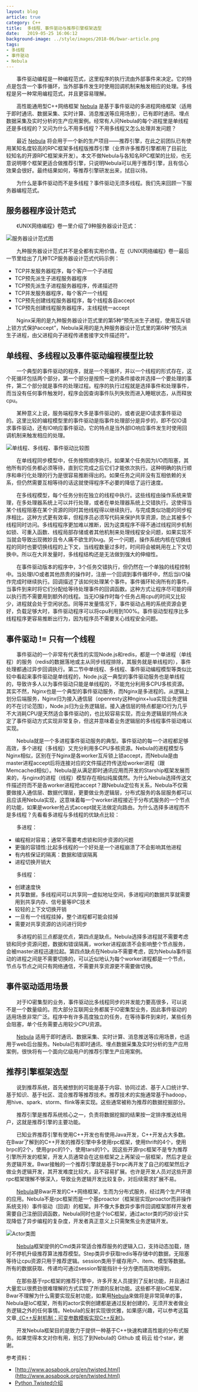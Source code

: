 ```yaml
---
layout: blog
article: true
category: C++
title:  多线程、事件驱动与推荐引擎框架选型
date:   2019-05-25 16:06:12
background-image: ../style/images/2018-06/bwar-article.png
tags:
- 多线程
- 事件驱动
- Nebula
---
```


&emsp;&emsp;事件驱动编程是一种编程范式，这里程序的执行流由外部事件来决定。它的特点是包含一个事件循环，当外部事件发生时使用回调机制来触发相应的处理。多线程是另一种常用编程范式，并且更容易理解。

&emsp;&emsp;高性能通用型C++网络框架 [Nebula](https://www.oschina.net/p/NebulaBootstrap) 是基于事件驱动的多进程网络框架（适用于即时通讯、数据采集、实时计算、消息推送等应用场景），已有即时通讯、埋点数据采集及实时分析的生产应用案例。经常有人问Nebula的每个进程里是单线程还是多线程的？又问为什么不用多线程？不用多线程又怎么处理并发问题？

&emsp;&emsp;最近 [Nebula](https://github.com/Bwar/Nebula) 将会用于一个新的生产项目——推荐引擎，在此之前团队已有使用某知名度较高的RPC框架多线程版推荐引擎（业界许多推荐引擎都用了目前比较知名的开源RPC框架来开发）。本文不做Nebula与各知名RPC框架的比较，也无意说明哪个框架更适合做推荐引擎，只说明Nebula可以用于推荐引擎，且有信心效果会很好。最终结果如何，等推荐引擎研发出来，拭目以待。

&emsp;&emsp;为什么是事件驱动而不是多线程？事件驱动无须多线程。我们先来回顾一下服务器编程范式。

## 服务器程序设计范式

&emsp;&emsp;《UNIX网络编程》卷一里介绍了9种服务器设计范式：

![服务器设计范式图](https://oscimg.oschina.net/oscnet/dad5e9877ec4a9bb1f9ac69bb1029297da7.jpg)

&emsp;&emsp;九种服务器设计范式并不是全都有实用价值，在《UNIX网络编程》卷一最后一节里给出了几种TCP服务器设计范式代码示例：

* TCP并发服务器程序，每个客户一个子进程
* TCP预先派生子进程服务器程序
* TCP预先派生子进程服务器程序，传递描述符
* TCP并发服务器程序，每个客户一个线程
* TCP预先创建线程服务器程序，每个线程各自accept
* TCP预先创建线程服务器程序，主线程统一accept

&emsp;&emsp;Nginx采用的是九种服务器设计范式里的第5种“预先派生子进程，使用互斥锁上锁方式保护accept”，Nebula采用的是九种服务器设计范式里的第6种“预先派生子进程，由父进程向子进程传递套接字文件描述符”。

## 单线程、多线程以及事件驱动编程模型比较

&emsp;&emsp;一个典型的事件驱动的程序，就是一个死循环，并以一个线程的形式存在，这个死循环包括两个部分，第一个部分是按照一定的条件接收并选择一个要处理的事件，第二个部分就是事件的处理过程。程序的执行过程就是选择事件和处理事件，而当没有任何事件触发时，程序会因查询事件队列失败而进入睡眠状态，从而释放cpu。

&emsp;&emsp;某种意义上说，服务端程序大多是事件驱动的，或者说是IO请求事件驱动的。这里比较的编程模型里的事件驱动是指事件处理部分是异步的，即不仅IO请求事件驱动，还有IO响应事件驱动，它的特点是当外部IO响应事件发生时使用回调机制来触发相应的处理。

![单线程、多线程、事件驱动比较图](https://oscimg.oschina.net/oscnet/6a7c3e27b14a9d857fe2a24f717ed63e538.jpg)

&emsp;&emsp;在单线程同步模型中，任务按照顺序执行。如果某个任务因为I/O而阻塞，其他所有的任务都必须等待，直到它完成之后它们才能依次执行。这种明确的执行顺序和串行化处理的行为是很容易推断得出的。如果任务之间并没有互相依赖的关系，但仍然需要互相等待的话这就使得程序不必要的降低了运行速度。

&emsp;&emsp;在多线程模型，每个任务分别在独立的线程中执行。这些线程由操作系统来管理，在多处理器系统上可以并行处理，或者在单处理器系统上交错执行。这使得当某个线程阻塞在某个资源的同时其他线程得以继续执行。与完成类似功能的同步程序相比，这种方式更有效率，但程序员必须写代码来保护共享资源，防止其被多个线程同时访问。多线程程序更加难以推断，因为这类程序不得不通过线程同步机制如锁、可重入函数、线程局部存储或者其他机制来处理线程安全问题，如果实现不当就会导致出现微妙且令人痛不欲生的bug。另一个问题，操作系统内核在切换线程的同时也要切换线程的上下文，当线程数量过多时，时间将会被耗用在上下文切换中。所以在大并发量时，多线程结构还是无法做到强大的伸缩性。

&emsp;&emsp;在事件驱动版本的程序中，3个任务交错执行，但仍然在一个单独的线程控制中。当处理I/O或者其他昂贵的操作时，注册一个回调到事件循环中，然后当I/O操作完成时继续执行。回调描述了该如何处理某个事件。事件循环轮询所有的事件，当事件到来时将它们分配给等待处理事件的回调函数。这种方式让程序尽可能的得以执行而不需要用到额外的线程。当无IO操作时每个任务占用cpu的时间又比较少，进程就会处于空闲状态。同等并发量情况下，事件驱动占用的系统资源会更好，负载足够大时，事件驱动程序可以将cpu利用到100%。事件驱动型程序比多线程程序更容易推断出行为，因为程序员不需要关心线程安全问题。


## 事件驱动 != 只有一个线程

&emsp;&emsp;事件驱动的一个非常有代表性的实现Node.js和redis，都是一个单进程（单线程）的服务（redis的数据落地或主从同步线程排除，其服务就是单线程的），事件处理都通过异步回调执行。第二节中单线程、多线程、事件驱动编程模型等类似比较中看起来事件驱动是单线程的，Node.js这一典型的事件驱动服务也是单线程的，导致许多人以为事件驱动只能是单线程的，不能充分利用多CPU多核资源。其实不然，Nginx也是一个典型的事件驱动服务，而Nginx是多进程的。从逻辑上划分后端服务，Nginx归为接入通信层（openresty这种nginx+lua实现业务逻辑的不在讨论范围），Node.js归为业务逻辑层。接入通信层的特点都是IO行为几乎不大消耗CPU是天然适合事件驱动的，也比较容易实现，而业务逻辑层的特点决定了事件驱动方式实现非常复杂，但这并意味着业务逻辑层的多线程事件驱动难以实现。

&emsp;&emsp;Nebula就是一个多进程事件驱动服务的典型。事件驱动的每一个进程都足够高效，多个进程（多线程）又充分利用多CPU多核资源。Nebula的进程模型与Nginx相似，区别在于Nginx是各worker互斥锁上锁accept，而Nebula是由master进程accept后将连接对应的文件描述符传送给worker进程（跟Memcached相似）。Nebula是从满足即时通讯应用而开发的Starship框架发展而来的，与nginx的进程（线程）模型存在相似纯属偶然。为什么Nebula选择传送文件描述符而不是各worker进程抢accept？跟Nebula定位有关系，Nebula不仅需要做接入通信层、数据代理层，更要做业务逻辑层，分布式服务的各层服务都可以且应该用Nebula实现，这意味着每一个worker进程接近于分布式服务的一个节点的功能，如果是worker抢占式accept就无法做定向路由。为什么选择多进程而不是多线程？先看看多进程与多线程的优缺点比较：

&emsp;&emsp;多进程：
+ 编程相对容易；通常不需要考虑锁和同步资源的问题
+ 更强的容错性:比起多线程的一个好处是一个进程崩溃了不会影响其他进程
+ 有内核保证的隔离：数据和错误隔离
+ 进程切换开销大

&emsp;&emsp;多线程：
+ 创建速度快
+ 共享数据，多线程间可以共享同一虚拟地址空间，多进程间的数据共享就需要用到共享内存、信号量等IPC技术
+ 较轻的上下文切换开销
+ 一旦有一个线程挂掉，整个进程都可能会挂掉
+ 需要对共享资源的访问进行同步

&emsp;&emsp;多进程的前三点都是优点，第四点是缺点。Nebula选择多进程就不需要考虑锁和同步资源问题，数据和错误隔离，worker进程崩溃不会影响整个节点服务，会被master进程迅速拉起。第四点缺点在Nebula不需要考虑，因为Nebula事件驱动的进程之间是不需要切换的，可以近似地认为每个worker进程都是一个节点，节点与节点之间只有网络通信，不需要共享资源更不需要做切换。

## 事件驱动适用场景

&emsp;&emsp;对于IO密集型的业务，事件驱动比多线程同步的并发能力要高很多，可以说不是一个数量级的。而大部分互联网业务都属于IO密集型业务，因此事件驱动的适用场景非常广泛。程序中有许多高度独立的任务，在等待事件到来时，某些任务会阻塞，单个任务需要占用较少CPU资源。

&emsp;&emsp;[Nebula](https://github.com/Bwar/Nebula) 适用于即时通讯、数据采集、实时计算、消息推送等应用场景，也适用于web后台服务。Nebula已有即时通讯、埋点数据采集及实时分析的生产应用案例，很快将有一个面向亿级用户的推荐引擎生产应用案例。

## 推荐引擎框架选型

&emsp;&emsp;说到推荐系统，首先被想到的可能是基于内容、协同过滤、基于人口统计学、基于知识、基于社区、混合推荐等推荐技术。推荐技术的实施通常基于hadoop，用hive、spark、storm、flink等来实现。这些通常被称为推荐的数据挖掘部分。

&emsp;&emsp;推荐引擎是推荐系统核心之一，负责将数据挖掘的结果按一定排序推送给用户，这就是推荐引擎的主要功能。

&emsp;&emsp;已知业界推荐引擎有使用C++开发也有使用Java开发，C++开发占大多数。在Bwar了解到的C++开发的推荐引擎中多使用rpc框架，使用thrift的4个，使用brpc的2个，使用grpc的1个，使用tars的1个。因这些开源rpc框架不是专为推荐引擎所开发的框架，开发人员通常会在这些框架之上再架设一层框架，然后才是业务逻辑开发。Bwar接触的一个推荐引擎就是基于brpc再开发了自己的框架然后才做业务逻辑开发，其开发难度比较大，且不容易扩展。也许是开发人员对这些开源rpc框架理解不够深入，导致业务逻辑开发比较复杂，对后续需求扩展不易。

&emsp;&emsp;[Nebula](https://github.com/Bwar/Nebula)是Bwar开发的C++网络框架，生而为分布式服务，经过两个生产环境的应用。Nebula不是rpc框架而是一个基proactor（框架层实现proactor而非操作系统支持）事件驱动（回调）的框架。并不像大多数异步事件回调框架那样开发者需要自己注册回调函数，Nebula同时也是个IoC框架，通过actor类的巧妙设计实现降低了异步编程的复杂度，开发者真正意义上只需聚焦业务逻辑开发。

![Actor类图](https://oscimg.oschina.net/oscnet/33bf290fec12cb9ecb761e83fcc043c5e46.jpg)

&emsp;&emsp;[Nebula](https://github.com/Bwar/Nebula)框架提供的Cmd类非常适合推荐服务的逻辑入口，支持动态加载，随时不停机升级推荐算法推荐模型。Step类异步获取redis等存储中的数据，无阻塞等待让cpu资源只用于推荐逻辑。session类用于缓存用户、item、模型等数据。所有的数据获取、传递均可通过session智能指针十分方便而高效地得到。

&emsp;&emsp;在那些基于rpc框架的推荐引擎中，许多开发人员提到了反射功能，并且通过大量宏以很费劲很难理解的方式实现了所谓的反射功能。这些都不是IoC框架，Bwar不理解为什么需要实现反射功能，如果用[Nebula](https://github.com/Bwar/Nebula)来做将是非常简单的事，Nebula是IoC框架，所有的actor实例创建都是通过反射创建的，无须开发者做业务逻辑之外的任何事情。Nebula的反射实现很优雅，如果感兴趣，可以参考这篇文章[《C++反射机制：可变参数模板实现C++反射》](https://blog.51cto.com/5662165/2142574)。

&emsp;&emsp;开发Nebula框架目的是致力于提供一种基于C++快速构建高性能的分布式服务。如果觉得本文对你有用，别忘了到Nebula的 Github 或 码云 给个star，谢谢。


参考资料：

* [http://www.aosabook.org/en/twisted.html](http://www.aosabook.org/en/twisted.html)
* [Python Twisted介绍](https://blog.csdn.net/hanhuili/article/details/9389433#comments)



